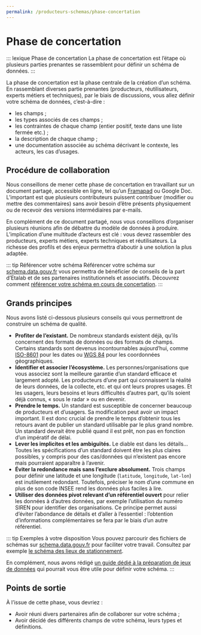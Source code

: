 ```yaml
---
permalink: /producteurs-schemas/phase-concertation
---
```


# Phase de concertation

::: lexique Phase de concertation
La phase de concertation est l’étape où plusieurs parties prenantes se rassemblent pour définir un schéma de données.
:::

La phase de concertation est la phase centrale de la création d’un schéma. En rassemblant diverses partie prenantes (producteurs, réutilisateurs, experts métiers et techniques), par le biais de discussions, vous allez définir votre schéma de données, c’est-à-dire :

- les champs ;
- les types associés de ces champs ;
- les contraintes de chaque champ (entier positif, texte dans une liste fermée etc.) ;
- la description de chaque champ ;
- une documentation associée au schéma décrivant le contexte, les acteurs, les cas d’usages.

## Procédure de collaboration

Nous conseillons de mener cette phase de concertation en travaillant sur un document partagé, accessible en ligne, tel qu’un [Framapad](https://framapad.org) ou Google Doc. L’important est que plusieurs contributeurs puissent contribuer (modifier ou mettre des commentaires) sans avoir besoin d’être présents physiquement ou de recevoir des versions intermédiaires par e-mails.

En complément de ce document partagé, nous vous conseillons d’organiser plusieurs réunions afin de débattre du modèle de données à produire. L’implication d’une multitude d’acteurs est clé : vous devez rassembler des producteurs, experts métiers, experts techniques et réutilisateurs. La richesse des profils et des enjeux permettra d’aboutir à une solution la plus adaptée.

::: tip Référencer votre schéma
Référencer votre schéma sur [schema.data.gouv.fr](https://schema.data.gouv.fr) vous permettra de bénéficier de conseils de la part d’Etalab et de ses partenaires institutionnels et associatifs. Découvrez comment [référencer votre schéma en cours de concertation](4-integration-schema-datagouv.md).
:::

## Grands principes
Nous avons listé ci-dessous plusieurs conseils qui vous permettront de construire un schéma de qualité.

- **Profiter de l’existant.** De nombreux standards existent déjà, qu’ils concernent des formats de données ou des formats de champs. Certains standards sont devenus incontournables aujourd’hui, comme [ISO-8601](https://fr.wikipedia.org/wiki/ISO_8601) pour les dates ou [WGS 84](https://fr.wikipedia.org/wiki/WGS_84) pour les coordonnées géographiques.
- **Identifier et associer l’écosystème.** Les personnes/organisations que vous associez sont la meilleure garantie d’un standard efficace et largement adopté. Les producteurs d’une part qui connaissent la réalité de leurs données, de la collecte, etc. et qui ont leurs propres usages. Et les usagers, leurs besoins et leurs difficultés d’autres part, qu’ils soient déjà connus, « sous le radar » ou en devenir.
- **Prendre le temps.** Un standard est susceptible de concerner beaucoup de producteurs et d’usagers. Sa modification peut avoir un impact important. Il est donc crucial de prendre le temps d’obtenir tous les retours avant de publier un standard utilisable par le plus grand nombre. Un standard devrait être publié quand il est prêt, non pas en fonction d’un impératif de délai.
- **Lever les implicites et les ambiguïtés.** Le diable est dans les détails… Toutes les spécifications d’un standard doivent être les plus claires possibles, y compris pour des cas/données qui n’existent pas encore mais pourraient apparaître à l’avenir.
- **Éviter la redondance mais sans l’exclure absolument.** Trois champs pour définir une latitude et une longitude (`latitude`, `longitude`, `lat-lon`) est inutilement redondant. Toutefois, préciser le nom d’une commune en plus de son code INSEE rend les données plus faciles à lire.
- **Utiliser des données pivot relevant d’un référentiel ouvert** pour relier les données à d’autres données, par exemple l’utilisation du numéro SIREN pour identifier des organisations. Ce principe permet aussi d’éviter l’abondance de détails et d’aller à l’essentiel : l’obtention d’informations complémentaires se fera par le biais d’un autre référentiel.

::: tip Exemples à votre disposition
Vous pouvez parcourir des fichiers de schémas sur [schema.data.gouv.fr](https://schema.data.gouv.fr) pour faciliter votre travail. Consultez par exemple [le schéma des lieux de stationnement](https://schema.data.gouv.fr/etalab/schema-stationnement/latest.html).

En complément, nous avons rédigé [un guide dédié à la préparation de jeux de données](../qualite/README.md) qui pourrait vous être utile pour définir votre schéma.
:::

## Points de sortie
À l’issue de cette phase, vous devriez :

- Avoir réuni divers partenaires afin de collaborer sur votre schéma ;
- Avoir décidé des différents champs de votre schéma, leurs types et définitions.
